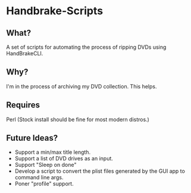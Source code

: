 Handbrake-Scripts
=================

What?
-----

A set of scripts for automating the process of ripping DVDs using HandBrakeCLI.

Why?
----

I'm in the process of archiving my DVD collection. This helps.

Requires
--------

Perl (Stock install should be fine for most modern distros.)

Future Ideas?
-------------

* Support a min/max title length.
* Support a list of DVD drives as an input.
* Support "Sleep on done"
* Develop a script to convert the plist files generated by the GUI app to command line args.
* Poner "profile" support.

